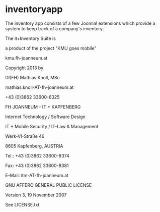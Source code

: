 # inventoryapp

The inventory app consists of a few Joomla! extensions which provide a system to keep track of a company's inventory.


The it+Inventory Suite is

a product of the project "KMU goes mobile"

kmu.fh-joanneum.at


Copyright 2013 by

DI(FH) Mathias Knoll, MSc

mathias.knoll-AT-fh-joanneum.at

+43 (0)3862 33600-6325


FH JOANNEUM - IT + KAPFENBERG

Internet Technology / Software Design

IT + Mobile Security / IT-Law & Management

Werk-VI-Straße 46

8605 Kapfenberg, AUSTRIA

Tel.: +43 (0)3862 33600-8374

Fax: +43 (0)3862 33600-8381

E-Mail: itm-AT-fh-joanneum.at



GNU AFFERO GENERAL PUBLIC LICENSE 

Version 3, 19 November 2007

See LICENSE.txt


